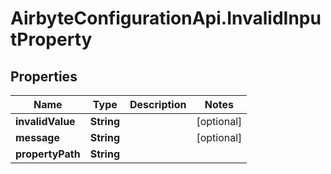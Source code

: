 # AirbyteConfigurationApi.InvalidInputProperty

## Properties

Name | Type | Description | Notes
------------ | ------------- | ------------- | -------------
**invalidValue** | **String** |  | [optional] 
**message** | **String** |  | [optional] 
**propertyPath** | **String** |  | 


